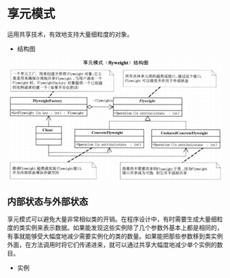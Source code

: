 # 享元模式

运用共享技术，有效地支持大量细粒度的对象。

* 结构图

![结构图](https://github.com/shanyao19940801/BookeNote/blob/master/ReadingNotes/DaHuaSheJiMoShi/src/main/java/com/yao/chapter26_Flyweight/image/flyweight.PNG)

## 内部状态与外部状态

享元模式可以避免大量非常相似类的开销。在程序设计中，有时需要生成大量细粒度的类实例来表示数据。如果能发现这些实例除了几个参数外基本上都是相同的，有事就能够受大幅度地减少需要实例化的类的数量。如果能把那些参数移到类实例外面，在方法调用时将它们传递进来，就可以通过共享大幅度地减少单个实例的数目。

* 实例